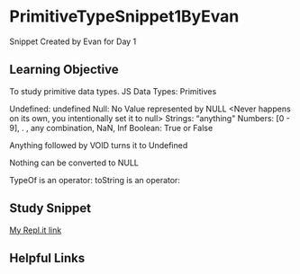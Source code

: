# PrimitiveTypeSnippet1ByEvan
Snippet Created by Evan for Day 1

## Learning Objective
To study primitive data types.
JS Data Types: Primitives

Undefined: undefined <Undefined can happen as an error also>
Null: No Value represented by NULL <Never happens on its own, you intentionally set it to null>
Strings: “anything"
Numbers: [0 - 9], . ,  any combination, NaN, Inf
Boolean: True or False


Anything followed by VOID turns it to Undefined

Nothing can be converted to NULL


TypeOf is an operator: 
toString is an operator:

## Study Snippet
[My Repl.it link](https://repl.it/@colevandersWands/primitive-types)

## Helpful Links
